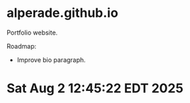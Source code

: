 # alperade.github.io

Portfolio website.

Roadmap:
* Improve bio paragraph.
# Sat Aug  2 12:45:22 EDT 2025
